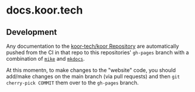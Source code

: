 # docs.koor.tech

## Development

Any documentation to the [koor-tech/koor Repository](https://github.com/koor-tech/koor) are automatically pushed from the CI in that repo to this repositories' `gh-pages` branch with a combination of [`mike`](https://github.com/jimporter/mike) and [`mkdocs`](https://www.mkdocs.org/).

At this momentn, to make changes to the "website" code, you should add/make changes on the main branch (via pull requests) and then `git cherry-pick COMMIT` them over to the `gh-pages` branch.
